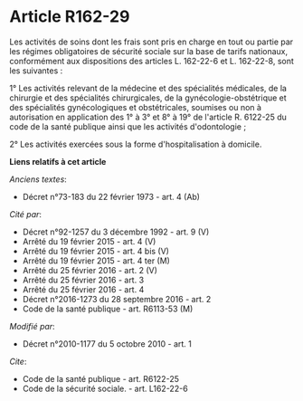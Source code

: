 # Article R162-29

Les activités de soins dont les frais sont pris en charge en tout ou partie par les régimes obligatoires de sécurité sociale
sur la base de tarifs nationaux, conformément aux dispositions des articles L. 162-22-6 et L. 162-22-8, sont les suivantes : 

1° Les activités relevant de la médecine et des spécialités médicales, de la chirurgie et des spécialités chirurgicales, de
la gynécologie-obstétrique et des spécialités gynécologiques et obstétricales, soumises ou non à autorisation en application
des 1° à 3° et 8° à 19° de l'article R. 6122-25 du code de la santé publique ainsi que les activités d'odontologie ; 

2° Les activités exercées sous la forme d'hospitalisation à domicile.

**Liens relatifs à cet article**

_Anciens textes_:

  - Décret n°73-183 du 22 février 1973 - art. 4 (Ab)

_Cité par_:

  - Décret n°92-1257 du 3 décembre 1992 - art. 9 (V)
  - Arrêté du 19 février 2015 - art. 4 (V)
  - Arrêté du 19 février 2015 - art. 4 bis (V)
  - Arrêté du 19 février 2015 - art. 4 ter (M)
  - Arrêté du 25 février 2016 - art. 2 (V)
  - Arrêté du 25 février 2016 - art. 3
  - Arrêté du 25 février 2016 - art. 4
  - Décret n°2016-1273 du 28 septembre 2016 - art. 2
  - Code de la santé publique - art. R6113-53 (M)

_Modifié par_:

  - Décret n°2010-1177 du 5 octobre 2010 - art. 1

_Cite_:

  - Code de la santé publique - art. R6122-25
  - Code de la sécurité sociale. - art. L162-22-6
